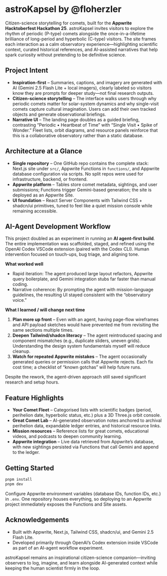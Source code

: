 # astroKapsel by @floherzler

Citizen-science storytelling for comets, built for the **Appwrite Hacktoberfest Hackathon 25**. astroKapsel invites visitors to explore the rhythm of periodic (P-type) comets alongside the once-in-a-lifetime brilliance of long-period and hyperbolic (C-type) visitors. The site frames each interaction as a calm observatory experience—highlighting scientific context, curated historical references, and AI-assisted narratives that help spark curiosity without pretending to be definitive science.

## Project Intent

- **Inspiration-first** – Summaries, captions, and imagery are generated with AI (Gemini 2.5 Flash Lite + local imagers), clearly labeled so visitors know they are prompts for deeper study—not final research outputs.
- **Citizen-science storytelling** – The interface walks users through why periodic comets matter for solar-system dynamics and why single-visit comets capture cultural imagination. Users can add their own tracked objects and generate observational briefings.
- **Narrative UI** – The landing page doubles as a guided briefing, contrasting “Periodic • Heartbeat of Time” with “Single Visit • Spike of Wonder.” Fleet lists, orbit diagrams, and resource panels reinforce that this is a collaborative observatory rather than a static database.

## Architecture at a Glance

- **Single repository** – One GitHub repo contains the complete stack: Next.js site under `src/`, Appwrite Functions in `functions/`, and Appwrite database configuration via scripts. No split repos were used for infrastructure, backend, or frontend.
- **Appwrite platform** – Tables store comet metadata, sightings, and user submissions; Functions trigger Gemini-based generation; the site is deployed as an Appwrite Site.
- **UI foundation** – React Server Components with Tailwind CSS + shadcn/ui primitives, tuned to feel like a quiet mission console while remaining accessible.

## AI-Agent Development Workflow

This project doubled as an experiment in running an **AI agent-first build**. The entire implementation was scaffolded, staged, and refined using the OpenAI Codex VSCode extension (paired with the Codex CLI). Human intervention focused on touch-ups, bug triage, and aligning tone.

**What worked well**

- Rapid iteration: The agent produced large layout refactors, Appwrite query boilerplate, and Gemini integration stubs far faster than manual coding.
- Narrative coherence: By prompting the agent with mission-language guidelines, the resulting UI stayed consistent with the “observatory voice.”

**What I learned / will change next time**

1. **Plan more up front** – Even with an agent, having page-flow wireframes and API payload sketches would have prevented me from revisiting the same sections multiple times.
2. **Deepen Tailwind/shadcn literacy** – The agent reintroduced spacing and component mismatches (e.g., duplicate sliders, uneven grids). Understanding the design system fundamentals myself will reduce cleanup.
3. **Watch for repeated Appwrite mistakes** – The agent occasionally generated queries or permission calls that Appwrite rejects. Each fix cost time; a checklist of “known gotchas” will help future runs.

Despite the rework, the agent-driven approach still saved significant research and setup hours.

## Feature Highlights

- **Your Comet Fleet** – Categorised lists with scientific badges (period, perihelion date, hyperbolic status, etc.) plus a 3D Three.js orbit console.
- **Great Comet Lab** – AI-generated observation notes anchored to archival perihelion data, expandable ledger entries, and historical resource links.
- **Mission resources** – Reference lists for great comets, educational videos, and podcasts to deepen community learning.
- **Appwrite integration** – Live data retrieved from Appwrite’s database, with new sightings persisted via Functions that call Gemini and append to the ledger.

## Getting Started

```bash
pnpm install
pnpm dev
```

Configure Appwrite environment variables (database IDs, function IDs, etc.) in `.env`. One repository houses everything, so deploying to an Appwrite project immediately exposes the Functions and Site assets.

## Acknowledgements

- Built with Appwrite, Next.js, Tailwind CSS, shadcn/ui, and Gemini 2.5 Flash Lite.
- Developed primarily through OpenAI’s Codex extension inside VSCode as part of an AI-agent workflow experiment.

astroKapsel remains an inspirational citizen-science companion—inviting observers to log, imagine, and learn alongside AI-generated context while keeping the human scientist firmly in the loop.
